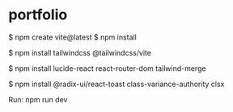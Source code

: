 # portfolio

$ npm create vite@latest
$ npm install

$ npm install tailwindcss @tailwindcss/vite

$ npm install lucide-react react-router-dom tailwind-merge

$ npm install @radix-ui/react-toast class-variance-authority clsx

Run: npm run dev

